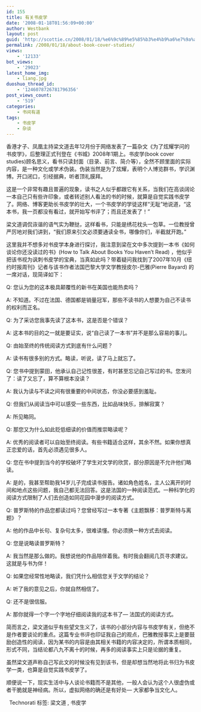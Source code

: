 ```yaml
---
id: 155
title: 有关书皮学
date: '2008-01-18T01:56:09+00:00'
author: Westbank
layout: post
guid: 'http://scottie.cn/2008/01/18/%e6%9c%89%e5%85%b3%e4%b9%a6%e7%9a%ae%e5%ad%a6/'
permalink: /2008/01/18/about-book-cover-studies/
views:
    - '12133'
bot_views:
    - '29023'
latest_home_img:
    - liang.jpg
duoshuo_thread_id:
    - '1246078726781796356'
post_views_count:
    - '519'
categories:
    - 书间有道
tags:
    - 书皮学
    - 杂谈
---
```


香港才子、凤凰主持梁文道去年12月份于网络发表了一篇杂文《为了炫耀学问的书皮学》，后整理正式刊登在《书城》2008年1期上。书皮学(book cover studies)顾名思义，看书只读封面（目录、前言、简介等），全然不顾里面的实际内容，是一种文化或学术伪装。伪装当然是为了炫耀，表明个人博览群书，学识渊博。开口闭口，引经据典，听者顶礼膜拜。

这是一个非常有趣且普遍的现象，读书之人似乎都跟它有关系，当我们在高谈阔论一本自己只有些许印象，或者转述别人看法的书的时候，就算是自觉实践书皮学了。网络、博客更助长书皮学的壮大，一个书皮学的学徒这样“无耻”地说道，“这本书，我一页都没有看过，就开始写书评了；而且还发表了！”

梁文道调侃诙谐的语气实为鞭挞，这样看书，只能是绣花枕头一包草。一位教授曾严厉地对我们讲到，“我们原来引文必须要通读全书，哪像你们，半截就开跑。”

这里我并不想多对书皮学本身进行探讨，我注意到梁在文中多次提到一本书《如何谈论你还没读过的书》(How to Talk About Books You Haven’t Read) ，他似乎把该书视为讽刺书皮学的宝典，当真如此吗？带着疑问我找到了2007年10月《纽约时报周刊》记者与该书作者法国巴黎大学文学教授皮尔-巴雅(Pierre Bayard) 的一席对话，现简译如下：

Q: 您认为您的这本极具颠覆性的新书在美国也能热卖吗？

A: 不知道。不过在法国、德国都是销量冠军，那些不读书的人想要为自己不读书的权利而正名。

Q: 为了采访您我事先读了这本书，这是否是个错误？

A: 这本书的目的之一就是要证实，说“自己读了一本书”并不是那么容易的事儿。

Q: 由始至终的传统阅读方式到底有什么问题？

A: 读书有很多别的方式。略读，听说，读了马上就忘了。

Q: 您书中提到蒙田，他承认自己记性很差，有时甚至忘记自己写过的书。您发问了：读了又忘了，算不算根本没读？

A: 我认为读与不读之间有很重要的中间状态，你没必要感到羞耻。

Q: 但我们从阅读当中可以感受一些东西，比如品味快乐，排解寂寞？

A: 所见略同。

Q: 那您又为什么如此贬低细读的价值而推崇略读呢？

A: 优秀的阅读者可以自始至终阅读。有些书籍适合这样，其余不然。如果你想真正恋爱的话，首先必须遇见很多人。

Q: 您在书中提到当今的学校破坏了学生对文学的欣赏，部分原因是不允许他们略读。

A: 是的，我甚至帮助我14岁儿子完成读书报告。诸如角色姓名，主人公离开的时间和地点这些问题，我自己都无法回答。这是法国的一种阅读范式。一种科学化的阅读方式限制了人们去创造如同花园中漫步的阅读方式。

Q: 普罗斯特的作品您都读过吗？您曾经写过一本专著《主题飘移：普罗斯特与离题》？

A: 他的作品中长句、复杂句太多，很难读懂。你必须换一种方式去阅读。

Q: 您是说略读普罗斯特？

A: 我当然是那么做的。我想说他的作品陪伴着我。有时我会翻阅几页寻求建议。这就是与书为伴！

Q: 如果您经常性地略读，我们凭什么相信您关于文学的结论？

A: 听了我的意见之后，你就自然相信了。

Q: 还不是很信服。

A: 那你就得一个字一个字地仔细阅读我的这本书了— 法国式的阅读方式。

简而言之，梁文道似乎有些望文生义了，该书的小部分内容与书皮学有关，但绝不是作者要谈论的重点。这篇专业书评也印证我自己的观点，巴雅教授事实上是要鼓励创造性的阅读，因为某书的内容是由其相关书籍的内容决定的，所谓本质相同，形式不同，当结论都八九不离十的时候，再多的阅读事实上只是论据的重复。

虽然梁文道声称自己写此文的时候没有见到该书，但是却想当然地将此书归为书皮学一类，也算是自觉实践书皮学了。

顺便说一下，现实生活中与人谈论书籍而不是其他，一般人会认为这个人很虚伪或者干脆就是神经病。所以，虚拟网络的确还是有好处— 大家都争当文化人。

 
Technorati 标签: 梁文道 , 书皮学